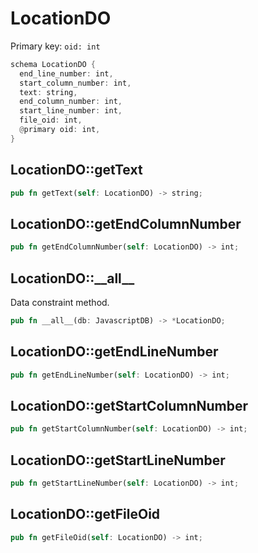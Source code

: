 # LocationDO

Primary key: `oid: int`

```rust
schema LocationDO {
  end_line_number: int,
  start_column_number: int,
  text: string,
  end_column_number: int,
  start_line_number: int,
  file_oid: int,
  @primary oid: int,
}
```
## LocationDO::getText

```rust
pub fn getText(self: LocationDO) -> string;
```
## LocationDO::getEndColumnNumber

```rust
pub fn getEndColumnNumber(self: LocationDO) -> int;
```
## LocationDO::\_\_all\_\_

Data constraint method.

```rust
pub fn __all__(db: JavascriptDB) -> *LocationDO;
```
## LocationDO::getEndLineNumber

```rust
pub fn getEndLineNumber(self: LocationDO) -> int;
```
## LocationDO::getStartColumnNumber

```rust
pub fn getStartColumnNumber(self: LocationDO) -> int;
```
## LocationDO::getStartLineNumber

```rust
pub fn getStartLineNumber(self: LocationDO) -> int;
```
## LocationDO::getFileOid

```rust
pub fn getFileOid(self: LocationDO) -> int;
```
